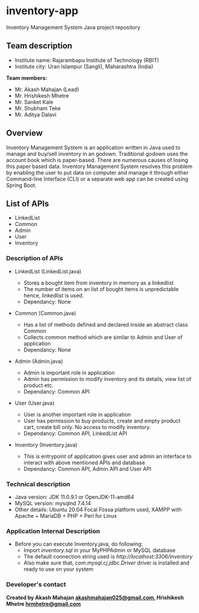 # inventory-app
Inventory Management System Java project repository

## Team description
  - Institute name: Rajarambapu Institute of Technology (RBIT)
  - Institute city: Uran Islampur (Sangli), Maharashtra (India)

**Team members:**
  - Mr. Akash Mahajan (Lead)
  - Mr. Hrishikesh Mhetre
  - Mr. Sanket Kale
  - Mr. Shubham Teke
  - Mr. Aditya Dalavi

## Overview
Inventory Management System is an application written in Java used to manage and buy/sell inventory in an godown. Traditional godown uses the account book which is paper-based. There are numerous causes of losing this paper based data. Inventory Management System resolves this problem by enabling the user to put data on computer and manage it through either Command-line Interface (CLI) or a separate web app can be created using Spring Boot.

## List of APIs
  - LinkedList
  - Common
  - Admin
  - User
  - Inventory

### Description of APIs

  - LinkedList (LinkedList.java)
    - Stores a bought item from inventory in memory as a linkedlist
    - The number of items on an list of bought items is unpredictable hence, linkedlist is used.
    - Dependancy: None
   
  - Common (Common.java)
    - Has a list of methods defined and declared inside an abstract class Common
    - Collects common method which are similar to Admin and User of application
    - Dependancy: None
    
  - Admin (Admin.java)
    - Admin is important role in application
    - Admin has permission to modify inventory and its details, view list of product etc.
    - Dependancy: Common API
    
  - User (User.java)
    - User is another important role in application
    - User has permission to buy products, create and empty product cart, create bill only. No access to modify inventory.
    - Dependancy: Common API, LinkedList API
    
  - Inventory (Inventory.java)
    - This is entrypoint of application gives user and admin an interface to interact with above mentioned APIs and database
    - Dependancy: Common API, Admin API and User API
    
### Technical description
  - Java version: JDK 11.0.9.1 or OpenJDK-11-amd64
  - MySQL version: mysqlnd 7.4.14
  - Other details: Ubuntu 20.04 Focal Fossa platform used, XAMPP with Apache + MariaDB + PHP + Perl for Linux

### Application Internal Description
  - Before you can execute Inventory.java, do following:
    - Import _inventory.sql_ in your MyPHPAdmin or MySQL database
    - The default connection string used is _http://localhost:3306/inventory_
    - Also make sure that, _com.mysql.cj.jdbc.Driver_ driver is installed and ready to use on your system
    
### Developer's contact
**Created by Akash Mahajan <akashmahajan025@gmail.com>, Hrishikesh Mhetre <hrmhetre@gmail.com>**

